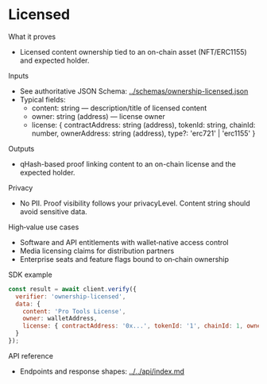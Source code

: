 # Licensed

What it proves
- Licensed content ownership tied to an on-chain asset (NFT/ERC1155) and expected holder.

Inputs
- See authoritative JSON Schema: [../schemas/ownership-licensed.json](../schemas/ownership-licensed.json)
- Typical fields:
  - content: string — description/title of licensed content
  - owner: string (address) — license owner
  - license: {
      contractAddress: string (address),
      tokenId: string,
      chainId: number,
      ownerAddress: string (address),
      type?: 'erc721' | 'erc1155'
    }

Outputs
- qHash-based proof linking content to an on-chain license and the expected holder.

Privacy
- No PII. Proof visibility follows your privacyLevel. Content string should avoid sensitive data.

High‑value use cases
- Software and API entitlements with wallet‑native access control
- Media licensing claims for distribution partners
- Enterprise seats and feature flags bound to on‑chain ownership

SDK example
```javascript
const result = await client.verify({
  verifier: 'ownership-licensed',
  data: {
    content: 'Pro Tools License',
    owner: walletAddress,
    license: { contractAddress: '0x...', tokenId: '1', chainId: 1, ownerAddress: walletAddress }
  }
});
```

API reference
- Endpoints and response shapes: [../../api/index.md](../../api/index.md)
